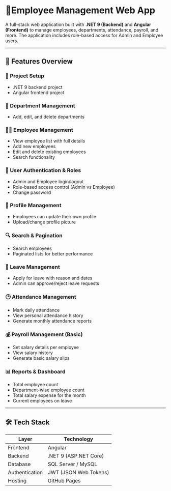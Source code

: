 # 💼Employee Management Web App

A full-stack web application built with **.NET 9 (Backend)** and **Angular (Frontend)** to manage employees, departments, attendance, payroll, and more. The application includes role-based access for Admin and Employee users.

---

## 🔧 Features Overview

### 📁 Project Setup
- .NET 9 backend project
- Angular frontend project

### 🏢 Department Management
- Add, edit, and delete departments

### 👨‍💼 Employee Management
- View employee list with full details
- Add new employees
- Edit and delete existing employees
- Search functionality

### 🔐 User Authentication & Roles
- Admin and Employee login/logout
- Role-based access control (Admin vs Employee)
- Change password

### 👤 Profile Management
- Employees can update their own profile
- Upload/change profile picture

### 🔍 Search & Pagination
- Search employees
- Paginated lists for better performance

### 📝 Leave Management
- Apply for leave with reason and dates
- Admin can approve/reject leave requests

### 🕒 Attendance Management
- Mark daily attendance
- View personal attendance history
- Generate monthly attendance reports

### 💰 Payroll Management (Basic)
- Set salary details per employee
- View salary history
- Generate basic salary slips

### 📊 Reports & Dashboard
- Total employee count
- Department-wise employee count
- Total salary expense for the month
- Current employees on leave

---

## 🛠️ Tech Stack

| Layer          | Technology            |
|----------------|------------------------|
| Frontend       | Angular                |
| Backend        | .NET 9 (ASP.NET Core)  |
| Database       | SQL Server / MySQL     |
| Authentication | JWT (JSON Web Tokens)  |
| Hosting        | GitHub Pages           |

 
